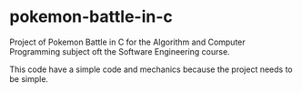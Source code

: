 # pokemon-battle-in-c
Project of Pokemon Battle in C for the Algorithm and Computer Programming subject oft the Software Engineering course.

This code have a simple code and mechanics because the project needs to be simple.
